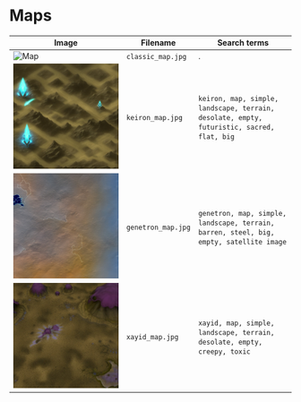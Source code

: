 # Maps

<!-- markdownlint-disable MD013 --><!-- Tables cannot be split up over lines, hence will break 80 characters per line -->

| Image                   | Filename          | Search terms                                                                               |
| ----------------------- | ----------------- | ------------------------------------------------------------------------------------------ |
| ![Map](classic_map.jpg) | `classic_map.jpg` | .                                                                                          |
| ![Map](keiron_map.jpg) | `keiron_map.jpg` | `keiron, map, simple, landscape, terrain, desolate, empty, futuristic, sacred, flat, big` |
| ![Map](genetron_map.jpg)  | `genetron_map.jpg`  | `genetron, map, simple, landscape, terrain, barren, steel, big, empty, satellite image`      |
| ![Map](xayid_map.jpg)    | `xayid_map.jpg`    | `xayid, map, simple, landscape, terrain, desolate, empty, creepy, toxic`                    |

<!-- markdownlint-enable MD013 -->
